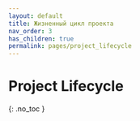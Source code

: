 ```yaml
---
layout: default
title: Жизненный цикл проекта
nav_order: 3
has_children: true
permalink: pages/project_lifecycle
---
```


# Project Lifecycle
{: .no_toc }